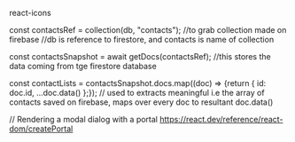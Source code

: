react-icons

const contactsRef = collection(db, "contacts");
//to grab collection made on firebase
//db is reference to firestore, and contacts is name of collection

const contactsSnapshot = await getDocs(contactsRef);
//this stores the data coming from tge firestore database

const contactLists = contactsSnapshot.docs.map((doc) => {return { id: doc.id, ...doc.data() };});
// used to extracts meaningful i.e the array of contacts saved on firebase, maps over every doc to resultant doc.data()

// Rendering a modal dialog with a portal
https://react.dev/reference/react-dom/createPortal
